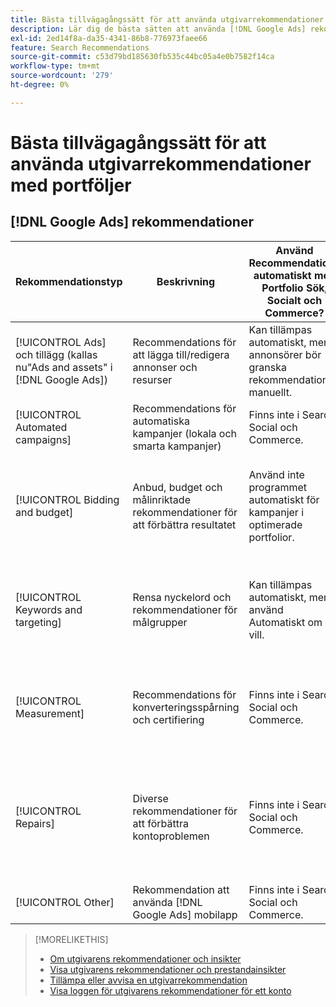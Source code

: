 ```yaml
---
title: Bästa tillvägagångssätt för att använda utgivarrekommendationer med portföljer
description: Lär dig de bästa sätten att använda [!DNL Google Ads] rekommendationer med era Search-, Social- och Commerce-portfolior.
exl-id: 2ed14f8a-da35-4341-86b8-776973faee66
feature: Search Recommendations
source-git-commit: c53d79bd185630fb535c44bc05a4e0b7582f14ca
workflow-type: tm+mt
source-wordcount: '279'
ht-degree: 0%

---
```


# Bästa tillvägagångssätt för att använda utgivarrekommendationer med portföljer

<!-- Add info for MS once we have it ..." 

*[!DNL Google Ads] and [!DNL Microsoft® Advertising] accounts*

-->

## [!DNL Google Ads] rekommendationer

| Rekommendationstyp | Beskrivning | Använd Recommendations automatiskt med Portfolio Sök, Socialt och Commerce? | Kommentar |
|--- |--- |--- |--- |
| [!UICONTROL Ads] och tillägg (kallas nu&quot;Ads and assets&quot; i [!DNL Google Ads]) | Recommendations för att lägga till/redigera annonser och resurser | Kan tillämpas automatiskt, men annonsörer bör granska rekommendationer manuellt. | Det krävs granskningsrekommendationer för att säkerställa att responsiva sökannonser är anpassade efter annonsörens krav. |
| [!UICONTROL Automated campaigns] | Recommendations för automatiska kampanjer (lokala och smarta kampanjer) | Finns inte i Search, Social och Commerce. | — |
| [!UICONTROL Bidding and budget] | Anbud, budget och målinriktade rekommendationer för att förbättra resultatet | Använd inte programmet automatiskt för kampanjer i optimerade portfolior. | Aktuella rekommendationer kan vara endimensionella för dina syften. Till exempel: [!DNL Google Ads] rekommenderar en ökning av målvärdet i CPA, utan att bekymra sig om budgeten, när klickningar minskar för en kampanj. |
| [!UICONTROL Keywords and targeting] | Rensa nyckelord och rekommendationer för målgrupper | Kan tillämpas automatiskt, men använd Automatiskt om du vill. | Använd rensning av nyckelord och borttagning av redundans mellan kampanjer, men undvik ytterligare automatisering (som att automatiskt skapa dynamiska sökannonser eller automatiskt utöka målgrupper). |
| [!UICONTROL Measurement] | Recommendations för konverteringsspårning och certifiering | Finns inte i Search, Social och Commerce. | Dessa rekommendationer kan påverka prestandan. Kontakta ert Adobe-kontoteam för att diskutera för- och nackdelar med eventuella rekommendationer innan ni börjar tillämpa dem. |
| [!UICONTROL Repairs] | Diverse rekommendationer för att förbättra kontoproblemen | Finns inte i Search, Social och Commerce. | Granska reparationsrekommendationer manuellt inom [!DNL Google Ads]. Den här rekommendationstypen är ett bra sätt att identifiera ogodkända annonser, feedsproblem, spårningsproblem och så vidare. |
| [!UICONTROL Other] | Rekommendation att använda [!DNL Google Ads] mobilapp | Finns inte i Search, Social och Commerce. | — |

>[!MORELIKETHIS]
>
>* [Om utgivarens rekommendationer och insikter](recommendation-support.md)
>* [Visa utgivarens rekommendationer och prestandainsikter](recommendation-view.md)
>* [Tillämpa eller avvisa en utgivarrekommendation](recommendation-apply-dismiss.md)
>* [Visa loggen för utgivarens rekommendationer för ett konto](recommendation-view-log.md)
